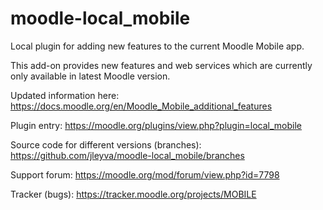 moodle-local_mobile
===================

Local plugin for adding new features to the current Moodle Mobile app.

This add-on provides new features and web services which are currently only available in latest Moodle version.

Updated information here:
https://docs.moodle.org/en/Moodle_Mobile_additional_features

Plugin entry:
https://moodle.org/plugins/view.php?plugin=local_mobile

Source code for different versions (branches):
https://github.com/jleyva/moodle-local_mobile/branches

Support forum: https://moodle.org/mod/forum/view.php?id=7798

Tracker (bugs): https://tracker.moodle.org/projects/MOBILE